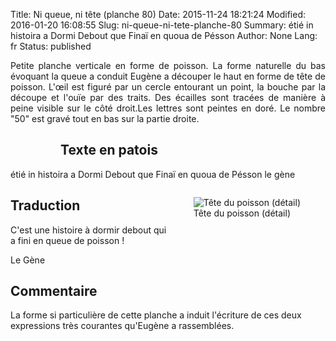 Title: Ni queue, ni tête (planche 80)
Date: 2015-11-24 18:21:24
Modified: 2016-01-20 16:08:55
Slug: ni-queue-ni-tete-planche-80
Summary: étié in histoira a Dormi Debout que Finaï en quoua de Pésson
Author: None
Lang: fr
Status: published

<p style="text-align:justify;">Petite planche verticale en forme de poisson. La forme naturelle du bas évoquant la queue a conduit Eugène a découper le haut en forme de tête de poisson. L'œil est figuré par un cercle entourant un point, la bouche par la découpe et l'ouïe par des traits. Des écailles sont tracées de manière à peine visible sur le côté droit.Les lettres sont peintes en doré. Le nombre "50" est gravé tout en bas sur la partie droite.</p>

<figure class="image-block" style="float: left;">
  <img alt="" src="{static}/images/planche_80.png">
  <figcaption style="max-width: 182px"></figcaption>
</figure>

## Texte en patois
étié in histoira a Dormi Debout que Finaï en quoua de Pésson              le  gène

<figure class="image-block" style="float: right;">
  <img alt="Tête du poisson (détail)" src="{static}/images/planche_80_detail_de_la_tete-2.png">
  <figcaption style="max-width: 230px">Tête du poisson (détail)</figcaption>
</figure>


## Traduction
C'est une histoire à dormir debout qui a fini en queue de poisson !

Le Gène

## Commentaire
La forme si particulière de cette planche a induit l'écriture de ces deux expressions très courantes qu'Eugène a rassemblées.

